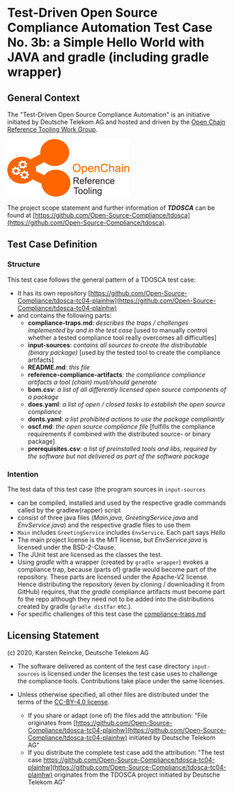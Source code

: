# Test-Driven Open Source Compliance Automation Test Case No. 3b: a Simple Hello World with JAVA and gradle (including gradle wrapper)

## General Context
The "Test-Driven Open Source Compliance Automation" is an initiative initiated by Deutsche Telekom AG and hosted and driven by the [Open Chain Reference Tooling Work Group](http://oss-compliance-tooling.org/).

![openchain-reference-tooling-work-group-logo.png](img/logo.png)

The project scope statement and further information of ***TDOSCA*** can be found at [https://github.com/Open-Source-Compliance/tdosca](https://github.com/Open-Source-Compliance/tdosca).

## Test Case Definition

### Structure

This test case follows the general pattern of a TDOSCA test case:
* It has its own repository [https://github.com/Open-Source-Compliance/tdosca-tc04-plainhw](https://github.com/Open-Source-Compliance/tdosca-tc04-plainhw)
* and contains the following parts:
  - **compliance-traps.md**: *describes the traps / challenges implemented by and in the test case* [used to manually control whether a tested compliance tool really overcomes all difficulties]
  - **input-sources**: *contains all sources to create the distributable (binary package)* [used by the tested tool to create the compliance artifacts]
  - **README.md**: *this file*
  - **reference-compliance-artifacts**: *the compliance compliance artifacts a tool (chain) must/should generate*
  - **bom.csv**: *a list of all differently licensed open source components of a package*
  - **does.yaml**: *a list of open / closed tasks to establish the open source compliance*
  - **donts.yaml**: *a list prohibited actions to use the package compliantly*
  - **oscf.md**: *the open source compliance file* [fulfills the compliance requirements if combined with the distributed source- or binary package]
  * **prerequisites.csv**: *a list of preinstalled tools and libs, required by the software but not delivered as part of the software package*

### Intention

The test data of this test case (the program sources in ``input-sources``

* can be compiled, installed and used by the respective gradle commands called by the gradlew(rapper) script
* consist of three java files (*Main.java*, *GreetingService.java* and *EnvService.java*) and the respective gradle files to use them
* ``Main`` includes ``GreetingService`` includes ``EnvService``. Each part says *Hello*
* The main project license is the MIT license, but *EnvService.java* is licensed under the BSD-2-Clause.
* The JUnit test are licensed as the classes the test.
* Using *gradle* with a wrapper (created by ``gradle wrapper``) evokes a compliance trap, because (parts of) gradle would become part of the repository. These parts are licensed under the Apache-V2 license. Hence distributing the repository (even by cloning / downloading it from GitHub) requires, that the *gradle* compliance artifacts must become part fo the repo although they need not to be added into the distributions created by gradle (``gradle distTar`` etc.). 
* For specific challenges of this test case the [compliance-traps.md](compliance-traps.md)

## Licensing Statement

(c) 2020, Karsten Reincke, Deutsche Telekom AG

* The software delivered as content of the test case directory ``input-sources`` is licensed under the licenses the test case uses to challenge the compliance tools. Contributions take place under the same licenses.

* Unless otherwise specified, all other files are distributed under the terms of the [CC-BY-4.0 license](https://creativecommons.org/licenses/by/4.0/).
  - If you share or adapt (one of) the files add the attribution: "File originates from [https://github.com/Open-Source-Compliance/tdosca-tc04-plainhw](https://github.com/Open-Source-Compliance/tdosca-tc04-plainhw) initiated by Deutsche Telekom AG"
  - If you distribute the complete test case add the attribution: "The test case https://github.com/Open-Source-Compliance/tdosca-tc04-plainhw](https://github.com/Open-Source-Compliance/tdosca-tc04-plainhw) originates from the TDOSCA project initiated by Deutsche Telekom AG"

